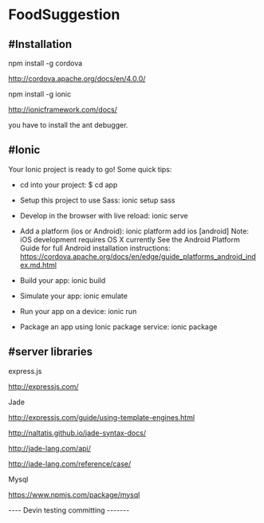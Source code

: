 # FoodSuggestion

#Installation
------------------------
npm install -g cordova

http://cordova.apache.org/docs/en/4.0.0/

npm install -g ionic

http://ionicframework.com/docs/

you have to install the ant debugger.

#Ionic
---------------------

Your Ionic project is ready to go! Some quick tips:

 * cd into your project: $ cd app

 * Setup this project to use Sass: ionic setup sass

 * Develop in the browser with live reload: ionic serve

 * Add a platform (ios or Android): ionic platform add ios [android]
   Note: iOS development requires OS X currently
   See the Android Platform Guide for full Android installation instructions:
   https://cordova.apache.org/docs/en/edge/guide_platforms_android_index.md.html

 * Build your app: ionic build <PLATFORM>

 * Simulate your app: ionic emulate <PLATFORM>

 * Run your app on a device: ionic run <PLATFORM>

 * Package an app using Ionic package service: ionic package <MODE> <PLATFORM>

#server libraries
-----------------------------

express.js

http://expressjs.com/

Jade

http://expressjs.com/guide/using-template-engines.html

http://naltatis.github.io/jade-syntax-docs/

http://jade-lang.com/api/

http://jade-lang.com/reference/case/

Mysql

https://www.npmjs.com/package/mysql


---- Devin testing committing -------

